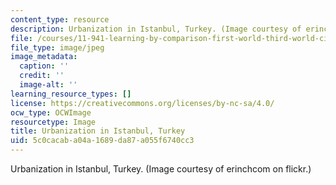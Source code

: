 ```yaml
---
content_type: resource
description: Urbanization in Istanbul, Turkey. (Image courtesy of erinchcom on flickr.)
file: /courses/11-941-learning-by-comparison-first-world-third-world-cities-fall-2008/5c0cacaba04a1689da87a055f6740cc3_chp_istanbul.jpg
file_type: image/jpeg
image_metadata:
  caption: ''
  credit: ''
  image-alt: ''
learning_resource_types: []
license: https://creativecommons.org/licenses/by-nc-sa/4.0/
ocw_type: OCWImage
resourcetype: Image
title: Urbanization in Istanbul, Turkey
uid: 5c0cacab-a04a-1689-da87-a055f6740cc3
---
```

Urbanization in Istanbul, Turkey. (Image courtesy of erinchcom on flickr.)